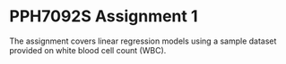 # PPH7092S Assignment 1

The assignment covers linear regression models using a sample dataset provided on white blood cell count (WBC).
